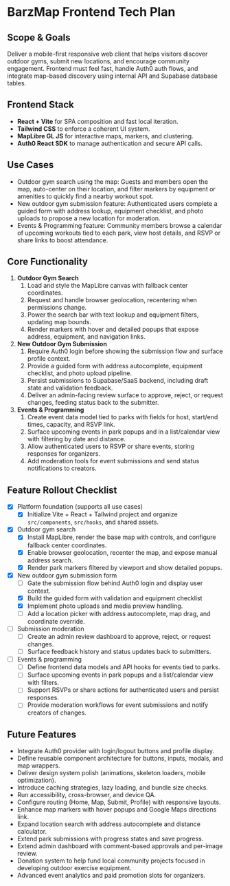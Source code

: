 # BarzMap Frontend Tech Plan

## Scope & Goals
Deliver a mobile-first responsive web client that helps visitors discover outdoor gyms, submit new locations, and encourage community engagement. Frontend must feel fast, handle Auth0 auth flows, and integrate map-based discovery using internal API and Supabase database tables.

## Frontend Stack
- **React + Vite** for SPA composition and fast local iteration.
- **Tailwind CSS** to enforce a coherent UI system.
- **MapLibre GL JS** for interactive maps, markers, and clustering.
- **Auth0 React SDK** to manage authentication and secure API calls.

## Use Cases
- Outdoor gym search using the map: Guests and members open the map, auto-center on their location, and filter markers by equipment or amenities to quickly find a nearby workout spot.
- New outdoor gym submission feature: Authenticated users complete a guided form with address lookup, equipment checklist, and photo uploads to propose a new location for moderation.
- Events & Programming feature: Community members browse a calendar of upcoming workouts tied to each park, view host details, and RSVP or share links to boost attendance.

## Core Functionality
1. **Outdoor Gym Search**
   1. Load and style the MapLibre canvas with fallback center coordinates.
   2. Request and handle browser geolocation, recentering when permissions change.
   3. Power the search bar with text lookup and equipment filters, updating map bounds.
   4. Render markers with hover and detailed popups that expose address, equipment, and navigation links.
2. **New Outdoor Gym Submission**
   1. Require Auth0 login before showing the submission flow and surface profile context.
   2. Provide a guided form with address autocomplete, equipment checklist, and photo upload pipeline.
   3. Persist submissions to Supabase/SaaS backend, including draft state and validation feedback.
   4. Deliver an admin-facing review surface to approve, reject, or request changes, feeding status back to the submitter.
3. **Events & Programming**
   1. Create event data model tied to parks with fields for host, start/end times, capacity, and RSVP link.
   2. Surface upcoming events in park popups and in a list/calendar view with filtering by date and distance.
   3. Allow authenticated users to RSVP or share events, storing responses for organizers.
   4. Add moderation tools for event submissions and send status notifications to creators.

## Feature Rollout Checklist
- [x] Platform foundation (supports all use cases)
  - [x] Initialize Vite + React + Tailwind project and organize `src/components`, `src/hooks`, and shared assets.
- [x] Outdoor gym search
  - [x] Install MapLibre, render the base map with controls, and configure fallback center coordinates.
  - [x] Enable browser geolocation, recenter the map, and expose manual address search.
  - [x] Render park markers filtered by viewport and show detailed popups.
- [X] New outdoor gym submission form
  - [ ] Gate the submission flow behind Auth0 login and display user context.
  - [x] Build the guided form with validation and equipment checklist
  - [x] Implement photo uploads and media preview handling.
  - [ ] Add a location picker with address autocomplete, map drag, and coordinate override.
- [ ] Submission moderation
  - [ ] Create an admin review dashboard to approve, reject, or request changes.
  - [ ] Surface feedback history and status updates back to submitters.
- [ ] Events & programming
  - [ ] Define frontend data models and API hooks for events tied to parks.
  - [ ] Surface upcoming events in park popups and a list/calendar view with filters.
  - [ ] Support RSVPs or share actions for authenticated users and persist responses.
  - [ ] Provide moderation workflows for event submissions and notify creators of changes.

## Future Features
- Integrate Auth0 provider with login/logout buttons and profile display.
- Define reusable component architecture for buttons, inputs, modals, and map wrappers.
- Deliver design system polish (animations, skeleton loaders, mobile optimization).
- Introduce caching strategies, lazy loading, and bundle size checks.
- Run accessibility, cross-browser, and device QA.
- Configure routing (Home, Map, Submit, Profile) with responsive layouts.
- Enhance map markers with hover popups and Google Maps directions link.
- Expand location search with address autocomplete and distance calculator.
- Extend park submissions with progress states and save progress.
- Extend admin dashboard with comment-based approvals and per-image review.
- Donation system to help fund local community projects focused in developing outdoor exercise equipment.
- Advanced event analytics and paid promotion slots for organizers.
